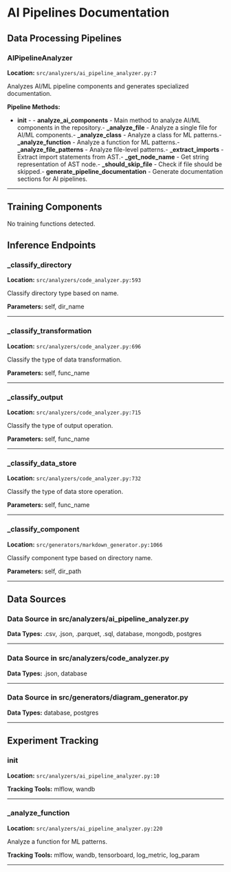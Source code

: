 # AI Pipelines Documentation

## Data Processing Pipelines

### AIPipelineAnalyzer

**Location:** `src/analyzers/ai_pipeline_analyzer.py:7`

Analyzes AI/ML pipeline components and generates specialized documentation.

**Pipeline Methods:**
- **__init__** - - **analyze_ai_components** - Main method to analyze AI/ML components in the repository.- **_analyze_file** - Analyze a single file for AI/ML components.- **_analyze_class** - Analyze a class for ML patterns.- **_analyze_function** - Analyze a function for ML patterns.- **_analyze_file_patterns** - Analyze file-level patterns.- **_extract_imports** - Extract import statements from AST.- **_get_node_name** - Get string representation of AST node.- **_should_skip_file** - Check if file should be skipped.- **generate_pipeline_documentation** - Generate documentation sections for AI pipelines.
---


## Training Components

No training functions detected.

## Inference Endpoints

### _classify_directory

**Location:** `src/analyzers/code_analyzer.py:593`

Classify directory type based on name.

**Parameters:** self, dir_name

---

### _classify_transformation

**Location:** `src/analyzers/code_analyzer.py:696`

Classify the type of data transformation.

**Parameters:** self, func_name

---

### _classify_output

**Location:** `src/analyzers/code_analyzer.py:715`

Classify the type of output operation.

**Parameters:** self, func_name

---

### _classify_data_store

**Location:** `src/analyzers/code_analyzer.py:732`

Classify the type of data store operation.

**Parameters:** self, func_name

---

### _classify_component

**Location:** `src/generators/markdown_generator.py:1066`

Classify component type based on directory name.

**Parameters:** self, dir_path

---


## Data Sources

### Data Source in src/analyzers/ai_pipeline_analyzer.py

**Data Types:** .csv, .json, .parquet, .sql, database, mongodb, postgres

---

### Data Source in src/analyzers/code_analyzer.py

**Data Types:** .json, database

---

### Data Source in src/generators/diagram_generator.py

**Data Types:** database, postgres

---


## Experiment Tracking

### __init__

**Location:** `src/analyzers/ai_pipeline_analyzer.py:10`


**Tracking Tools:** mlflow, wandb

---

### _analyze_function

**Location:** `src/analyzers/ai_pipeline_analyzer.py:220`

Analyze a function for ML patterns.

**Tracking Tools:** mlflow, wandb, tensorboard, log_metric, log_param

---

